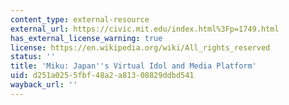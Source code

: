 ```yaml
---
content_type: external-resource
external_url: https://civic.mit.edu/index.html%3Fp=1749.html
has_external_license_warning: true
license: https://en.wikipedia.org/wiki/All_rights_reserved
status: ''
title: 'Miku: Japan''s Virtual Idol and Media Platform'
uid: d251a025-5fbf-48a2-a813-08829ddbd541
wayback_url: ''
---
```

